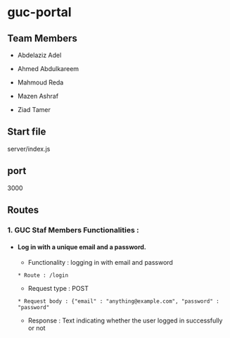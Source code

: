 # guc-portal

## Team Members

* Abdelaziz Adel

* Ahmed Abdulkareem

* Mahmoud Reda

* Mazen Ashraf

* Ziad Tamer

  

## Start file

server/index.js

  

## port

3000


## Routes

### 1. GUC Staf Members Functionalities :

* ####  Log in with a unique email and a password.
	* Functionality : logging in with email and password
	```
	* Route : /login
	```
	* Request type : POST
	```
	* Request body : {"email" : "anything@example.com", "password" : "password"
	```
	* Response : Text indicating whether the user logged in successfully or not